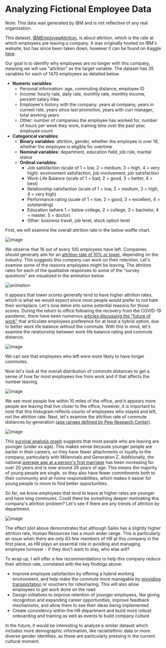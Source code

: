 # Analyzing Fictional Employee Data

Note: This data was generated by IBM and is not reflective of any real organization.

This dataset, [IBMEmployeeAttrition](https://github.com/Madison-Bunting/DSCI-304/blob/main/IBMEmployeeAttrition.csv), is about attrition, which is the rate at which employees are leaving a company. It was originally hosted on IBM's website, but has since been taken down, however it can be found on Kaggle [here](https://www.kaggle.com/datasets/pavansubhasht/ibm-hr-analytics-attrition-dataset). 

Our goal is to identify why employees are no longer with this company, meaning we will use "attrition" as the target variable.
The dataset has 35 variables for each of 1470 employees as detailed below.

- **Numeric variables**: 
  - Personal information: age, commuting distance, employee ID
  - Income: hourly rate, daily rate, monthly rate, monthly income, percent salary hike
  - Employee's history with the company: years at company, years in current role, years since last promotion, years with curr manager, total working years
  - Other: number of companies the employee has worked for, number of hours per week they work, training time over the past year, employee count
- **Categorical variables**: 
  - **Binary variables**: attrition, gender, whether the employee is over 18, whether the employee is eligible for overtime
  - **Nominal variables**: department, education field, job role, marital status
  - **Ordinal variables**: 
    - Job satisfaction (scale of 1 = low, 2 = medium, 3 = high, 4 = very high): environment satisfaction, job involvement, job satisfaction
    - Work-Life Balance (scale of 1 = bad, 2 = good, 3 = better, 4 = best)
    - Relationship satisfaction (scale of 1 = low, 2 = medium, 3 = high, 4 = very high)
    - Performance rating (scale of 1 = low, 2 = good, 3 = excellent, 4 = outstanding)
    - Education (where 1 = below college, 2 = college, 3 = bachelor, 4 = master, 5 = doctor)
    - Other: business travel, job level, stock option level

First, we will examine the overall attrition rate in the below waffle chart.

![image](https://user-images.githubusercontent.com/89811204/204194330-a6120916-4dbe-4a38-9e8f-507470d61a24.png)

We observe that 16 out of every 100 employees have left. Companies should generally aim for an [attrition rate of 10% or lower](https://insightglobal.com/blog/employee-attrition-rate-how-to-calculate-improve/), depending on the industry. This suggests this company can work on their retention. Let's examine some of the reasons employees might be leaving. 
The attrition rates for each of the qualitative responses to some of the "survey questions" are visualized in the animation below.

![animation](https://user-images.githubusercontent.com/89811204/204196084-f0d071fd-b28e-4184-bc0d-ccd678947726.gif)

It appears that lower scores generally tend to have higher attrition rates, which is what we would expect since most people would prefer to not hate their workplace. Let's now delve into some potential reasons for those scores. During the return to office following the recovery from the COVID-19 pandemic, there have been numerous [articles discussing the "future of work"](https://doi-org.ezproxy.rice.edu/10.1080/13678868.2022.2047380) that articulate employees preference for at least a hybrid option, due to better work life balance without the commute. With this in mind, let's examine the relationship between work life balance rating and commute distance. 

![image](https://user-images.githubusercontent.com/89811204/204342639-29457164-11a2-4a85-a74e-4389eb56cec1.png)

We can see that employees who left were more likely to have longer commutes. 

Now let's look at the overall distribution of commute distances to get a sense of how far most employees live from work and if that affects the number leaving.

![image](https://user-images.githubusercontent.com/89811204/204196045-62b5a2e2-909e-4ef9-bde9-e01263cd10f2.png)

We see most people live within 10 miles of the office, and it appears more people are leaving that live closer to the office, however, it is important to note that this histogram reflects counts of employees who stayed and left, not the attrition rate. Next, let's examine the attrition rate of commute distances by generation [(age ranges defined by Pew Research Center)](https://www.pewresearch.org/fact-tank/2019/01/17/where-millennials-end-and-generation-z-begins/).

![image](https://user-images.githubusercontent.com/89811204/204587477-9e2e825d-7194-4596-a75b-c9cfd6831e53.png)

This [survival analysis graph](https://www.emilyzabor.com/tutorials/survival_analysis_in_r_tutorial.html) suggests that most people who are leaving are younger (under xx age). This makes sense because younger people are earlier in their careers, so they have fewer attachments or loyalty to the company, particularly with Millennials and Generation Z. 
Additionally, the national [average age at a person's first marriage](https://www.census.gov/content/dam/Census/library/visualizations/time-series/demo/families-and-households/ms-2.pdf) has been increasing for over 20 years and is now around 29 years of age. This means the majority of young people are single, so they also have fewer commitments both to their community and at-home responsibilities, which makes it easier for young people to move to find better opportunities. 

So far, we know employees that tend to leave at higher rates are younger and have long commutes. Could there be something deeper motivating this company's attrition problem? Let's see if there are any trends of attrition by department.

![image](https://user-images.githubusercontent.com/89811204/204597245-894513e4-174a-4173-958f-acf4c8bd245b.png)

The effect plot above demonstrates that although Sales has a slightly higher attrition rate, Human Resources has a much wider range. This is particularly an issue when there are only 63 few members of HR at this company in the first place, as HR plays an essential role in avoiding and managing employee turnover - if they don't want to stay, who else will?

To wrap up, I will offer a few recommendations to help this company reduce their attrition rate, correlated with the key findings above:
- Improve employee satisfaction by offering a hybrid working environment, and help make the commute more managable by [providing transportation](https://www.sciencetimes.com/articles/38186/20220613/inside-googles-bus-fleet-a-tour-of-the-companys-transportation-options.htm#:~:text=These%20shuttle%20buses%20are%20equipped,cities%20the%20shuttle%20travels%20through.) or vouchers for ridesharing. This will also allow employees to get work done on the road
- Design initiatives to improve retention of younger employees, like giving recognition and expanding career opportunities, improve feedback mechanisms, and allow them to see their ideas being implemented
- Create consistency within the HR department and build more robust onboarding and training as well as events to build company culture

In the future, it would be interesting to analyze a similar dataset which includes more demographic information, like racial/ethnic data or more diverse gender identities, as these are particularly pressing in the current cultural moment. 
